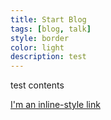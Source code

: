 ```yaml
---
title: Start Blog
tags: [blog, talk]
style: border
color: light
description: test
---
```


test contents

[I'm an inline-style link](https://www.google.com)
